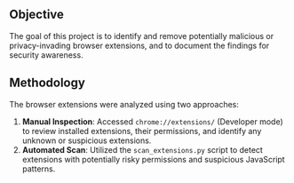 ## Objective
The goal of this project is to identify and remove potentially malicious or privacy-invading browser extensions, and to document the findings for security awareness.

## Methodology
The browser extensions were analyzed using two approaches:
1. **Manual Inspection**: Accessed `chrome://extensions/` (Developer mode) to review installed extensions, their permissions, and identify any unknown or suspicious extensions.
2. **Automated Scan**: Utilized the `scan_extensions.py` script to detect extensions with potentially risky permissions and suspicious JavaScript patterns.


